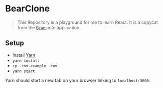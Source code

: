 # BearClone

> This Repository is a playground for me to learn React.
> It is a copycat from the [ `Bear` ](www.bear-writer.com) note application.

## Setup
* Install [Yarn](yarnpkg.com/lang/en/)
* `yarn install`
* `cp .env.example .env`
* `yarn start`

Yarn should start a new tab on your browser linking to `localhost:3000`.
